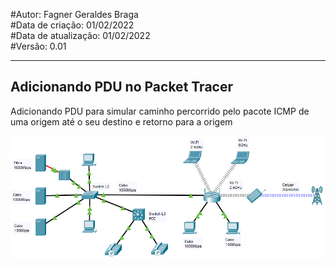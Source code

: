 #Autor: Fagner Geraldes Braga  
#Data de criação: 01/02/2022  
#Data de atualização: 01/02/2022  
#Versão: 0.01  
***

## Adicionando PDU no Packet Tracer
Adicionando PDU para simular caminho percorrido pelo pacote ICMP de uma origem até o seu destino e retorno para a origem

![Markdown][image]

[image]: aula4.png